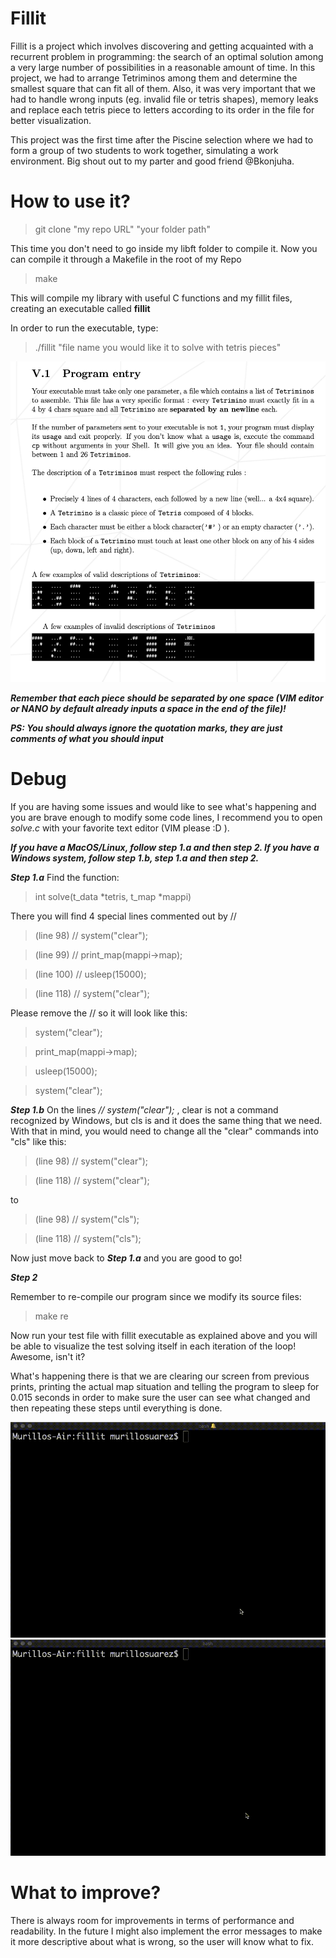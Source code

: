 # Fillit

Fillit is a project which involves discovering and getting acquainted with a recurrent problem in programming:
the search of an optimal solution among a very large number of possibilities in a reasonable amount of time. 
In this project, we had to arrange Tetriminos among them and determine the smallest square that can fit all of them.
Also, it was very important that we had to handle wrong inputs (eg. invalid file or tetris shapes), memory leaks and replace
each tetris piece to letters according to its order in the file for better visualization.

This project was the first time after the Piscine selection where we had to form a group of two students to work together,
simulating a work environment. Big shout out to my parter and good friend @Bkonjuha.

# How to use it?

> git clone "my repo URL" "your folder path"

This time you don't need to go inside my libft folder to compile it. Now you can compile it through a Makefile in the root of my Repo
> make

This will compile my library with useful C functions and my fillit files, creating an executable called **fillit**

In order to run the executable, type:
> ./fillit "file name you would like it to solve with tetris pieces"

![Image of Subject](https://github.com/MuSuareZ/Fillit/blob/master/img/subject.png)

***Remember that each piece should be separated by one space (VIM editor or NANO by default already inputs a space in the end of the file)!***

***PS: You should always ignore the quotation marks, they are just comments of what you should input***

# Debug

If you are having some issues and would like to see what's happening and you are brave enough to modify some code lines,
I recommend you to open *solve.c* with your favorite text editor (VIM please :D ).

***If you have a MacOS/Linux, follow step 1.a and then step 2. If you have a Windows system, follow step 1.b, step 1.a and then step 2.***

***Step 1.a***
Find the function:
> int   solve(t_data *tetris, t_map *mappi)

There you will find 4 special lines commented out by //
> (line 98) // system("clear");

> (line 99) // print_map(mappi->map);

> (line 100) // usleep(15000);

> (line 118) // system("clear");

Please remove the // so it will look like this:
> system("clear");

> print_map(mappi->map);

> usleep(15000);

> system("clear");

***Step 1.b***
On the lines *// system("clear");* , clear is not a command recognized by Windows, but cls is and it does the same thing that we need.
With that in mind, you would need to change all the "clear" commands into "cls" like this:

> (line 98) // system("clear");

> (line 118) // system("clear");

to

> (line 98) // system("cls");

> (line 118) // system("cls");

Now just move back to ***Step 1.a*** and you are good to go!

***Step 2***

Remember to re-compile our program since we modify its source files:
> make re

Now run your test file with fillit executable as explained above and you will be able to visualize the test solving itself
in each iteration of the loop! Awesome, isn't it?

What's happening there is that we are clearing our screen from previous prints, printing the actual map situation and telling the program to sleep for 0.015 seconds
in order to make sure the user can see what changed and then repeating these steps until everything is done.

![Image of Subject](https://github.com/MuSuareZ/Fillit/blob/master/img/debugon.gif)
![Image of Subject](https://github.com/MuSuareZ/Fillit/blob/master/img/debugoff.gif)

# What to improve?

There is always room for improvements in terms of performance and readability. In the future I might also implement the
error messages to make it more descriptive about what is wrong, so the user will know what to fix.
